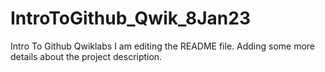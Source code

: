 # IntroToGithub_Qwik_8Jan23
Intro To Github Qwiklabs 
I am editing the README file. Adding some more details about the project description.
